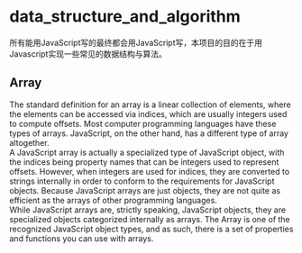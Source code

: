 # data_structure_and_algorithm
所有能用JavaScript写的最终都会用JavaScript写，本项目的目的在于用Javascript实现一些常见的数据结构与算法。

## Array

The standard definition for an array is a linear collection of elements, where the elements
can be accessed via indices, which are usually integers used to compute offsets. Most
computer programming languages have these types of arrays. JavaScript, on the other
hand, has a different type of array altogether.\
A JavaScript array is actually a specialized type of JavaScript object, with the indices
being property names that can be integers used to represent offsets. However, when
integers are used for indices, they are converted to strings internally in order to conform
to the requirements for JavaScript objects. Because JavaScript arrays are just objects,
they are not quite as efficient as the arrays of other programming languages.\
While JavaScript arrays are, strictly speaking, JavaScript objects, they are specialized
objects categorized internally as arrays. The Array is one of the recognized JavaScript
object types, and as such, there is a set of properties and functions you can use with
arrays.